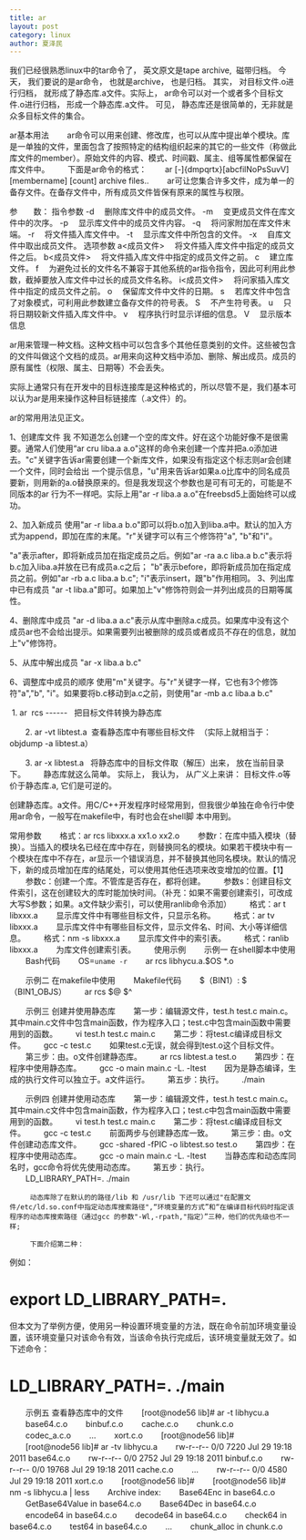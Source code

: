 ```yaml
---
title: ar
layout: post
category: linux
author: 夏泽民
---
```

我们已经很熟悉linux中的tar命令了， 英文原文是tape archive,  磁带归档。 今天， 我们要说的是ar命令， 也就是archive， 也是归档。 其实， 对目标文件.o进行归档， 就形成了静态库.a文件。实际上， ar命令可以对一个或者多个目标文件.o进行归档， 形成一个静态库.a文件。 可见， 静态库还是很简单的，无非就是众多目标文件的集合。

ar基本用法
　　ar命令可以用来创建、修改库，也可以从库中提出单个模块。库是一单独的文件，里面包含了按照特定的结构组织起来的其它的一些文件（称做此库文件的member）。原始文件的内容、模式、时间戳、属主、组等属性都保留在库文件中。
　　下面是ar命令的格式：
　　ar [-]{dmpqrtx}[abcfilNoPsSuvV] [membername] [count] archive files..
　　ar可让您集合许多文件，成为单一的备存文件。在备存文件中，所有成员文件皆保有原来的属性与权限。
<!-- more -->
参　　数：
指令参数
-d 　删除库文件中的成员文件。
-m 　变更成员文件在库文件中的次序。
-p 　显示库文件中的成员文件内容。
-q 　将问家附加在库文件末端。
-r 　将文件插入库文件中。
-t 　显示库文件中所包含的文件。
-x 　自库文件中取出成员文件。
选项参数
a<成员文件> 　将文件插入库文件中指定的成员文件之后。
b<成员文件> 　将文件插入库文件中指定的成员文件之前。
c 　建立库文件。
f 　为避免过长的文件名不兼容于其他系统的ar指令指令，因此可利用此参数，截掉要放入库文件中过长的成员文件名称。
i<成员文件> 　将问家插入库文件中指定的成员文件之前。
o 　保留库文件中文件的日期。
s 　若库文件中包含了对象模式，可利用此参数建立备存文件的符号表。
S 　不产生符号表。
u 　只将日期较新文件插入库文件中。
v 　程序执行时显示详细的信息。
V 　显示版本信息

ar用来管理一种文档。这种文档中可以包含多个其他任意类别的文件。这些被包含的文件叫做这个文档的成员。ar用来向这种文档中添加、删除、解出成员。成员的原有属性（权限、属主、日期等）不会丢失。

实际上通常只有在开发中的目标连接库是这种格式的，所以尽管不是，我们基本可以认为ar是用来操作这种目标链接库（.a文件）的。

ar的常用用法见正文。

1、创建库文件
我 不知道怎么创建一个空的库文件。好在这个功能好像不是很需要。通常人们使用“ar cru liba.a a.o"这样的命令来创建一个库并把a.o添加进去。"c"关键字告诉ar需要创建一个新库文件，如果没有指定这个标志则ar会创建一个文件，同时会给出 一个提示信息，"u"用来告诉ar如果a.o比库中的同名成员要新，则用新的a.o替换原来的。但是我发现这个参数也是可有可无的，可能是不同版本的ar 行为不一样吧。实际上用"ar -r liba.a a.o"在freebsd5上面始终可以成功。

2、加入新成员
使用"ar -r liba.a b.o"即可以将b.o加入到liba.a中。默认的加入方式为append，即加在库的末尾。"r"关键字可以有三个修饰符"a", "b"和"i"。

"a"表示after，即将新成员加在指定成员之后。例如"ar -ra a.c liba.a b.c"表示将b.c加入liba.a并放在已有成员a.c之后；
"b"表示before，即将新成员加在指定成员之前。例如"ar -rb a.c liba.a b.c";
"i"表示insert，跟"b"作用相同。
3、列出库中已有成员
"ar -t liba.a"即可。如果加上"v"修饰符则会一并列出成员的日期等属性。

4、删除库中成员
"ar -d liba.a a.c"表示从库中删除a.c成员。如果库中没有这个成员ar也不会给出提示。如果需要列出被删除的成员或者成员不存在的信息，就加上"v"修饰符。

5、从库中解出成员
"ar -x liba.a b.c"

6、调整库中成员的顺序
使用"m"关键字。与"r"关键字一样，它也有3个修饰符"a","b", "i"。如果要将b.c移动到a.c之前，则使用"ar -mb a.c liba.a b.c"

  1. ar  rcs ------   把目标文件转换为静态库

       2. ar -vt libtest.a  查看静态库中有哪些目标文件  （实际上就相当于： objdump -a libtest.a）

       3. ar -x libtest.a   将静态库中的目标文件取（解压）出来， 放在当前目录下。
       静态库就这么简单。 实际上， 我认为， 从广义上来讲： 目标文件.o等价于静态库.a, 它们是可逆的。

创建静态库。a文件。用C/C++开发程序时经常用到，但我很少单独在命令行中使用ar命令，一般写在makefile中，有时也会在shell脚 本中用到。

常用参数
　　格式：ar rcs  libxxx.a xx1.o xx2.o
　　参数r：在库中插入模块（替换）。当插入的模块名已经在库中存在，则替换同名的模块。如果若干模块中有一个模块在库中不存在，ar显示一个错误消息，并不替换其他同名模块。默认的情况下，新的成员增加在库的结尾处，可以使用其他任选项来改变增加的位置。【1】
　　参数c：创建一个库。不管库是否存在，都将创建。
　　参数s：创建目标文件索引，这在创建较大的库时能加快时间。（补充：如果不需要创建索引，可改成大写S参数；如果。a文件缺少索引，可以使用ranlib命令添加）
　　格式：ar t libxxx.a
　　显示库文件中有哪些目标文件，只显示名称。
　　格式：ar tv libxxx.a
　　显示库文件中有哪些目标文件，显示文件名、时间、大小等详细信息。
　　格式：nm -s libxxx.a
　　显示库文件中的索引表。
　　格式：ranlib libxxx.a
　　为库文件创建索引表。
　　使用示例
　　示例一 在shell脚本中使用
　　Bash代码
　　OS=`uname -r`
　　ar rcs libhycu.a.$OS *.o


　　示例二 在makefile中使用
　　Makefile代码
　　$（BIN1）: $（BIN1_OBJS）
　　ar rcs $@ $^


　　示例三 创建并使用静态库
　　第一步：编辑源文件，test.h test.c main.c。其中main.c文件中包含main函数，作为程序入口；test.c中包含main函数中需要用到的函数。
　　vi test.h test.c main.c
　　第二步：将test.c编译成目标文件。
　　gcc -c test.c
　　如果test.c无误，就会得到test.o这个目标文件。
　　第三步：由。o文件创建静态库。
　　ar rcs libtest.a test.o
　　第四步：在程序中使用静态库。
　　gcc -o main main.c -L. -ltest
　　因为是静态编译，生成的执行文件可以独立于。a文件运行。
　　第五步：执行。
　　./main


　　示例四 创建并使用动态库
　　第一步：编辑源文件，test.h test.c main.c。其中main.c文件中包含main函数，作为程序入口；test.c中包含main函数中需要用到的函数。
　　vi test.h test.c main.c
　　第二步：将test.c编译成目标文件。
　　gcc -c test.c
　　前面两步与创建静态库一致。
　　第三步：由。o文件创建动态库文件。
　　gcc -shared -fPIC -o libtest.so test.o
　　第四步：在程序中使用动态库。
　　gcc -o main main.c -L. -ltest
　　当静态库和动态库同名时，gcc命令将优先使用动态库。
　　第五步：执行。
　　LD_LIBRARY_PATH=.   ./main

         动态库除了在默认的的路径/lib 和 /usr/lib 下还可以通过"在配置文件/etc/ld.so.conf中指定动态库搜索路径",“环境变量的方式”和“在编译目标代码时指定该程序的动态库搜索路径（通过gcc 的参数"-Wl,-rpath,"指定）”三种，他们的优先级也不一样;

         下面介绍第二种：

          

 

例如：

 

# export LD_LIBRARY_PATH=.

 

但本文为了举例方便，使用另一种设置环境变量的方法，既在命令前加环境变量设置，该环境变量只对该命令有效，当该命令执行完成后，该环境变量就无效了。如下述命令：

 

# LD_LIBRARY_PATH=.   ./main


　　示例五 查看静态库中的文件
　　[root@node56 lib]# ar -t libhycu.a
　　base64.c.o
　　binbuf.c.o
　　cache.c.o
　　chunk.c.o
　　codec_a.c.o
　　…
　　xort.c.o
　　[root@node56 lib]#
　　[root@node56 lib]# ar -tv libhycu.a
　　rw-r--r-- 0/0   7220 Jul 29 19:18 2011 base64.c.o
　　rw-r--r-- 0/0   2752 Jul 29 19:18 2011 binbuf.c.o
　　rw-r--r-- 0/0  19768 Jul 29 19:18 2011 cache.c.o
　　…
　　rw-r--r-- 0/0   4580 Jul 29 19:18 2011 xort.c.o
　　[root@node56 lib]#
　　[root@node56 lib]# nm -s libhycu.a | less
　　Archive index:
　　Base64Enc in base64.c.o
　　GetBase64Value in base64.c.o
　　Base64Dec in base64.c.o
　　encode64 in base64.c.o
　　decode64 in base64.c.o
　　check64 in base64.c.o
　　test64 in base64.c.o
　　…
　　chunk_alloc in chunk.c.o
